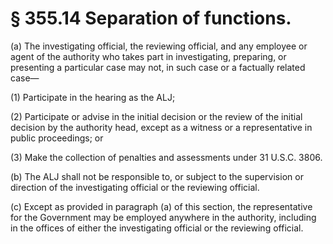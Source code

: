 # § 355.14   Separation of functions.

(a) The investigating official, the reviewing official, and any employee or agent of the authority who takes part in investigating, preparing, or presenting a particular case may not, in such case or a factually related case—


(1) Participate in the hearing as the ALJ;


(2) Participate or advise in the initial decision or the review of the initial decision by the authority head, except as a witness or a representative in public proceedings; or


(3) Make the collection of penalties and assessments under 31 U.S.C. 3806.


(b) The ALJ shall not be responsible to, or subject to the supervision or direction of the investigating official or the reviewing official.


(c) Except as provided in paragraph (a) of this section, the representative for the Government may be employed anywhere in the authority, including in the offices of either the investigating official or the reviewing official.




